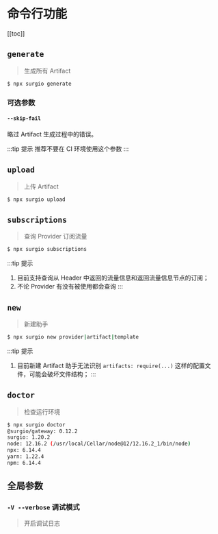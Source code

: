 # 命令行功能

[[toc]]

## `generate`

> 生成所有 Artifact

```bash
$ npx surgio generate
```

### 可选参数

#### `--skip-fail`

略过 Artifact 生成过程中的错误。

:::tip 提示
推荐不要在 CI 环境使用这个参数
:::

## `upload`

> 上传 Artifact

```bash
$ npx surgio upload
```

## `subscriptions`

> 查询 Provider 订阅流量

```bash
$ npx surgio subscriptions
```

:::tip 提示
1. 目前支持查询从 Header 中返回的流量信息和返回流量信息节点的订阅；
2. 不论 Provider 有没有被使用都会查询
:::

## `new`

> 新建助手 <Badge text="v1.16.0" vertical="middle" />

```bash
$ npx surgio new provider|artifact|template
```

:::tip 提示
1. 目前新建 Artifact 助手无法识别 `artifacts: require(...)` 这样的配置文件，可能会破坏文件结构；
:::

## `doctor`

> 检查运行环境 <Badge text="v1.21.0" vertical="middle" />

```bash
$ npx surgio doctor
@surgio/gateway: 0.12.2
surgio: 1.20.2
node: 12.16.2 (/usr/local/Cellar/node@12/12.16.2_1/bin/node)
npx: 6.14.4
yarn: 1.22.4
npm: 6.14.4
```

## 全局参数

### `-V --verbose` 调试模式

> 开启调试日志
